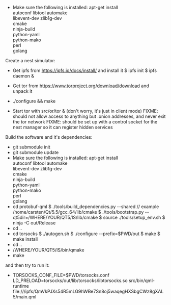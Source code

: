 * Make sure the following is installed:
    apt-get install \
      autoconf libtool automake \
      libevent-dev zlib1g-dev \
      cmake \
      ninja-build \
      python-yaml \
      python-mako \
      perl \
      golang 

Create a nest simulator:

* Get ipfs from https://ipfs.io/docs/install/ and install it
$ ipfs init
$ ipfs daemon &

* Get tor from https://www.torproject.org/download/download  and unpack it
* ./configure && make

* Start tor with src/or/tor &
(don't worry, it's just in client mode)
FIXME: should not allow access to anything but .onion addresses, and never exit the tor network
FIXME: should be set up with a control socket for the nest manager so it can register hidden services

Build the software and it's dependencies:

* git submodule init
* git submodule update
* Make sure the following is installed:
    apt-get install \
      autoconf libtool automake \
      libevent-dev zlib1g-dev \
      cmake \
      ninja-build \
      python-yaml \
      python-mako \
      perl \
      golang 
* cd protobuf-qml
$ ./tools/build_dependencies.py --shared
// example /home/carsten/Qt/5.5/gcc_64/lib/cmake
$ ./tools/bootstrap.py --qt5dir=/WHERE/YOUR/QT5/IS/lib/cmake
$ source ./tools/setup_env.sh
$ ninja -C out/Release
* cd ..
* cd torsocks
$ ./autogen.sh
$ ./configure --prefix=$PWD/out
$ make
$ make install
* cd ..
* /WHERE/YOUR/QT5/IS/bin/qmake 
* make 

and then try to run it:

* TORSOCKS_CONF_FILE=$PWD/torsocks.conf LD_PRELOAD=torsocks/out/lib/torsocks/libtorsocks.so src/bin/qml-runtime file:///ipfs/QmVkPJXs54R5mLG9hWBe7Sn8oj5waqegHXSbgCWz8gXAL5/main.qml


